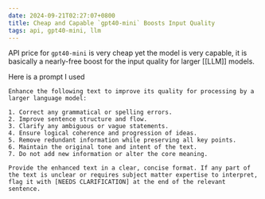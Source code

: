 ```yaml
---
date: 2024-09-21T02:27:07+0800
title: Cheap and Capable `gpt40-mini` Boosts Input Quality
tags: api, gpt40-mini, llm
---
```

API price for `gpt40-mini` is very cheap yet the model is very capable, it is basically a nearly-free boost for the input quality for larger [[LLM]] models.

Here is a prompt I used

```quote
Enhance the following text to improve its quality for processing by a larger language model:

1. Correct any grammatical or spelling errors.
2. Improve sentence structure and flow.
3. Clarify any ambiguous or vague statements.
4. Ensure logical coherence and progression of ideas.
5. Remove redundant information while preserving all key points.
6. Maintain the original tone and intent of the text.
7. Do not add new information or alter the core meaning.

Provide the enhanced text in a clear, concise format. If any part of the text is unclear or requires subject matter expertise to interpret, flag it with [NEEDS CLARIFICATION] at the end of the relevant sentence.
```